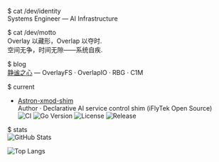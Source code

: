 $ cat /dev/identity  
Systems Engineer — AI Infrastructure

$ cat /dev/motto  
Overlay 以藏形，Overlap 以夺时.  
空间无争，时间无隙——系统自疾.

$ blog  
[静谧之心](https://haoxuanli.blog.csdn.net) — OverlayFS · OverlapIO · RBG · C1M

$ current  
- [Astron-xmod-shim](https://github.com/iflytek/Astron-xmod-shim)  
  Author · Declarative AI service control shim (iFlyTek Open Source)  
  ![CI](https://github.com/iflytek/Astron-xmod-shim/workflows/CI/badge.svg)
  ![Go Version](https://img.shields.io/github/go-mod/go-version/iflytek/Astron-xmod-shim?logo=go&color=00ADD8)
  ![License](https://img.shields.io/github/license/iflytek/Astron-xmod-shim?color=blue)
  ![Release](https://img.shields.io/github/v/release/iflytek/Astron-xmod-shim?sort=semver)

$ stats  
![GitHub Stats](https://github-readme-stats.vercel.app/api?username=bestksl&show_icons=true&theme=vue&hide_border=true&bg_color=ffffff&border_color=eeeeee)

![Top Langs](https://github-readme-stats.vercel.app/api/top-langs/?username=bestksl&layout=compact&theme=vue&hide_border=true&bg_color=ffffff)

